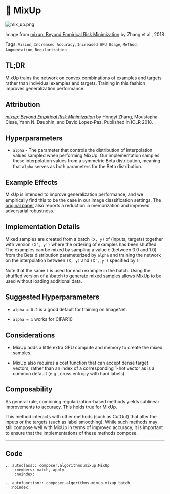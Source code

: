 # 🥣 MixUp

![mix_up.png](https://storage.googleapis.com/docs.mosaicml.com/images/methods/mix_up.png)

Image from [mixup: Beyond Empirical Risk Minimization](https://arxiv.org/abs/1710.09412) by Zhang et al., 2018

Tags: `Vision`, `Increased Accuracy`, `Increased GPU Usage`, `Method`, `Augmentation`, `Regularization`

## TL;DR
MixUp trains the network on convex combinations of examples and targets rather than individual examples and targets. Training in this fashion improves generalization performance.

## Attribution

*[mixup: Beyond Empirical Risk Minimization](https://arxiv.org/abs/1710.09412)* by Hongyi Zhang, Moustapha Cisse, Yann N. Dauphin, and David Lopez-Paz. Published in ICLR 2018.

## Hyperparameters

- `alpha` - The parameter that controls the distribution of interpolation values sampled when performing MixUp. Our implementation samples these interpolation values from a symmetric Beta distribution, meaning that `alpha` serves as both parameters for the Beta distribution.

## Example Effects

MixUp is intended to improve generalization performance, and we empirically find this to be the case in our image classification settings. The [original paper](https://arxiv.org/abs/1710.09412) also reports a reduction in memorization and improved adversarial robustness.

## Implementation Details

Mixed samples are created from a batch `(X, y)` of (inputs, targets) together with version `(X', y')` where the ordering of examples has been shuffled. The examples can be mixed by sampling a value `t` (between 0.0 and 1.0) from the Beta distribution parameterized by `alpha` and training the network on the interpolation between `(X, y)` and `(X', y')` specified by `t`

Note that the same `t` is used for each example in the batch. Using the shuffled version of a \batch to generate mixed samples allows MixUp to be used without loading additional data.

## Suggested Hyperparameters

- `alpha = 0.2` is a good default for training on ImageNet.

- `alpha = 1` works for CIFAR10

## Considerations

- MixUp adds a little extra GPU compute and memory to create the mixed samples.

- MixUp also requires a cost function that can accept dense target vectors, rather than an index of a corresponding 1-hot vector as is a common default (e.g., cross entropy with hard labels).

## Composability

As general rule, combining regularization-based methods yields sublinear improvements to accuracy. This holds true for MixUp.

This method interacts with other methods (such as CutOut) that alter the inputs or the targets (such as label smoothing). While such methods may still compose well with MixUp in terms of improved accuracy, it is important to ensure that the implementations of these methods compose.

---

## Code

```{eval-rst}
.. autoclass:: composer.algorithms.mixup.MixUp
    :members: match, apply
    :noindex:

.. autofunction:: composer.algorithms.mixup.mixup_batch
  :noindex:

```
